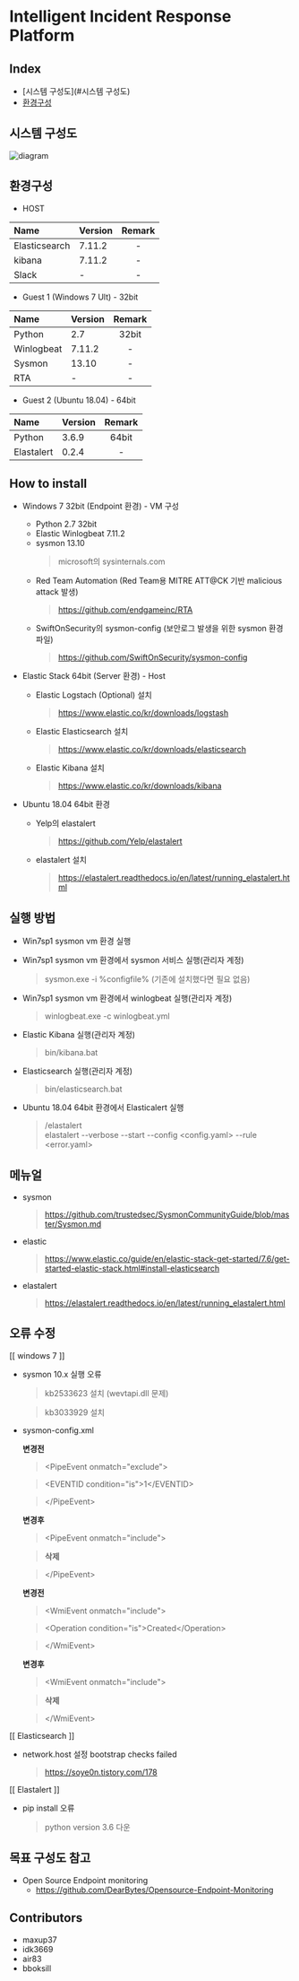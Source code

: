 # Intelligent Incident Response Platform
## Index


* [시스템 구성도](#시스템 구성도)
* [환경구성](#환경구성)


##  시스템 구성도 

   ![diagram](https://user-images.githubusercontent.com/63506170/130434242-fe60e942-c347-4ba2-afe9-c08100ff480b.jpg)

##  환경구성
 * HOST

| Name | Version | Remark |
|:-------|:-------|:-------:|
| Elasticsearch | 7.11.2 | - |
| kibana | 7.11.2 | - |
| Slack | - | - |

 * Guest 1 (Windows 7 Ult) - 32bit
 
| Name | Version | Remark |
|:-------|:-------|:-------:|
| Python | 2.7 | 32bit |
| Winlogbeat | 7.11.2 | - |
| Sysmon | 13.10 | - |
| RTA | - | - |

 * Guest 2 (Ubuntu 18.04) - 64bit
 
| Name | Version | Remark |
|:-------|:-------|:-------:|
| Python | 3.6.9 | 64bit |
| Elastalert | 0.2.4 | - |


##  How to install
* Windows 7 32bit (Endpoint 환경) - VM 구성
  - Python 2.7 32bit
  - Elastic Winlogbeat 7.11.2
  - sysmon 13.10
    > microsoft의 sysinternals.com
  - Red Team Automation (Red Team용 MITRE ATT@CK 기반 malicious attack 발생)
    > https://github.com/endgameinc/RTA
  - SwiftOnSecurity의 sysmon-config (보안로그 발생을 위한 sysmon 환경 파일)
    > https://github.com/SwiftOnSecurity/sysmon-config
    
* Elastic Stack 64bit (Server 환경) - Host
  - Elastic Logstach (Optional) 설치
    > https://www.elastic.co/kr/downloads/logstash

  - Elastic Elasticsearch 설치
    > https://www.elastic.co/kr/downloads/elasticsearch

  - Elastic Kibana 설치
    > https://www.elastic.co/kr/downloads/kibana

* Ubuntu 18.04 64bit 환경
  - Yelp의 elastalert
    > https://github.com/Yelp/elastalert

  - elastalert 설치
    > https://elastalert.readthedocs.io/en/latest/running_elastalert.html

##  실행 방법 

* Win7sp1 sysmon vm 환경 실행

* Win7sp1 sysmon vm 환경에서 sysmon 서비스 실행(관리자 계정)
  > sysmon.exe -i %configfile%
    (기존에 설치했다면 필요 없음)

* Win7sp1 sysmon vm 환경에서 winlogbeat 실행(관리자 계정)
  > winlogbeat.exe -c winlogbeat.yml

* Elastic Kibana 실행(관리자 계정)
  > bin/kibana.bat

* Elasticsearch 실행(관리자 계정)
  > bin/elasticsearch.bat

* Ubuntu 18.04 64bit 환경에서 Elasticalert 실행
  >/elastalert  
  >elastalert --verbose --start  --config <config.yaml> --rule <error.yaml>
 
## 메뉴얼 

* sysmon
  > https://github.com/trustedsec/SysmonCommunityGuide/blob/master/Sysmon.md

* elastic
  > https://www.elastic.co/guide/en/elastic-stack-get-started/7.6/get-started-elastic-stack.html#install-elasticsearch

* elastalert
  > https://elastalert.readthedocs.io/en/latest/running_elastalert.html
  
 ## 오류 수정 
 [[ windows 7 ]]
 * sysmon 10.x 실행 오류
   > kb2533623 설치 (wevtapi.dll 문제)
   
   > kb3033929 설치

* sysmon-config.xml

  **변경전** 
     
    > \<PipeEvent onmatch="exclude"\>
	
    > \<EVENTID condition="is"\>1\</EVENTID\> 
     
    > \<\/PipeEvent\>
          
   **변경후**   
   
     > \<PipeEvent onmatch="include"\>
			
     >**삭제**
	
     > \</PipeEvent\>
          
   **변경전**
   
     > \<WmiEvent onmatch="include"\>
		
     >    \<Operation condition="is">Created</Operation\> 
            
     > \</WmiEvent\>
           
   **변경후**     
   
     > \<WmiEvent onmatch="include"\>
	
     > **삭제** 
	
     > \</WmiEvent\>
        
[[ Elasticsearch ]] 
* network.host 설정 bootstrap checks failed
  > https://soye0n.tistory.com/178


[[ Elastalert ]]
* pip install 오류
  > python version 3.6 다운

##  목표 구성도 참고 
* Open Source Endpoint monitoring 
  - https://github.com/DearBytes/Opensource-Endpoint-Monitoring
  
## Contributors
* maxup37
* idk3669
* air83
* bboksill
